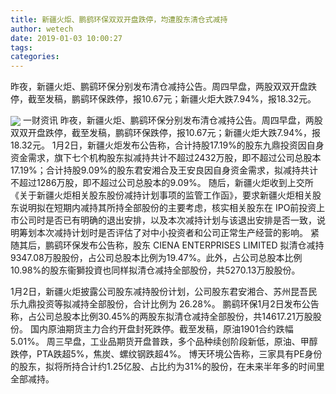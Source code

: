 ```yaml
---
title: 新疆火炬、鹏鹞环保双双开盘跌停，均遭股东清仓式减持
author: wetech
date: 2019-01-03 10:00:27
tags: 
categories: 
---
```

昨夜，新疆火炬、鹏鹞环保分别发布清仓减持公告。周四早盘，两股双双开盘跌停，截至发稿，鹏鹞环保跌停，报10.67元；新疆火炬大跌7.94%，报18.32元。
<!-- more -->
<img align="center" border="0" src="https://imgcdn.yicai.com/uppics/images/2019/01/3dcdfe9a0876bb0270e525985862d556.jpg" />
一财资讯
昨夜，新疆火炬、鹏鹞环保分别发布清仓减持公告。周四早盘，两股双双开盘跌停，截至发稿，鹏鹞环保跌停，报10.67元；新疆火炬大跌7.94%，报18.32元。
1月2日，新疆火炬发布公告称，合计持股17.19%的股东九鼎投资因自身资金需求，旗下七个机构股东拟减持共计不超过2432万股，即不超过公司总股本17.19%；合计持股9.09%的股东君安湘合及王安良因自身资金需求，拟减持共计不超过1286万股，即不超过公司总股本的9.09%。
随后，新疆火炬收到上交所《关于新疆火炬相关股东股份减持计划事项的监管工作函》，要求新疆火炬相关股东说明拟在短期内减持其所持全部股份的主要考虑，核实相关股东在 IPO前投资上市公司时是否已有明确的退出安排，以及本次减持计划与该退出安排是否一致，说明筹划本次减持计划时是否评估了对中小投资者和公司正常生产经营的影响。
紧随其后，鹏鹞环保发布公告称，股东 CIENA ENTERPRISES LIMITED 拟清仓减持9347.08万股股份，占公司总股本比例为19.47%。此外，占公司总股本比例10.98%的股东衞獅投資也同样拟清仓减持全部股份，共5270.13万股股份。
 
 
1月2日，新疆火炬披露公司股东减持股份计划，公司股东君安湘合、苏州昆吾民乐九鼎投资等拟减持全部股份，合计比例为 26.28%。
鹏鹞环保1月2日发布公告称，占公司总股本比例30.45%的两股东拟清仓减持全部股份，共14617.21万股股份。
国内原油期货主力合约开盘封死跌停。截至发稿，原油1901合约跌幅5.01%。
周三早盘，工业品期货开盘普跌，多个品种续创阶段新低，原油、甲醇跌停，PTA跌超5%，焦炭、螺纹钢跌超4%。
博天环境公告称，三家具有PE身份的股东，拟将所持合计约1.25亿股、占比约为31%的股份，在未来半年多的时间里全部减持。
